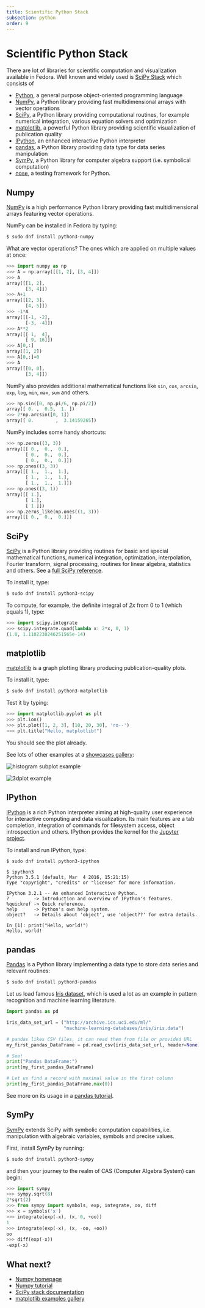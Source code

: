 ```yaml
---
title: Scientific Python Stack
subsection: python
order: 9
---
```


# Scientific Python Stack

There are lot of libraries for scientific computation and visualization
available in Fedora. Well known and widely used is
[SciPy Stack](https://scipy.org/) which consists of

* [Python](https://docs.python.org/3/), a general purpose object-oriented
  programming language
* [NumPy](https://docs.scipy.org/doc/numpy/), a Python library providing
  fast multidimensional arrays with vector operations
* [SciPy](https://docs.scipy.org/doc/scipy/reference/), a Python library
  providing computational routines, for example numerical integration, various
  equation solvers and optimization
* [matplotlib](http://matplotlib.org/), a powerful Python library providing
  scientific visualization of publication quality
* [IPython](https://ipython.org/), an enhanced interactive Python interpreter
* [pandas](http://pandas.pydata.org/), a Python library providing data type
  for data series manipulation
* [SymPy](http://www.sympy.org/en/index.html), a Python library for computer algebra
  support (i.e. symbolical computation)
* [nose](http://nose.readthedocs.io/en/latest/), a testing framework for Python.

## Numpy

[NumPy](http://www.numpy.org/) is a high performance Python library providing
fast multidimensional arrays featuring vector operations.

NumPy can be installed in Fedora by typing:

```bash
$ sudo dnf install python3-numpy
```

What are vector operations? The ones which are applied on multiple values at once:

```python
>>> import numpy as np
>>> A = np.array([[1, 2], [3, 4]])
>>> A
array([[1, 2],
       [3, 4]])
>>> A+1
array([[2, 3],
       [4, 5]])
>>> -1*A
array([[-1, -2],
       [-3, -4]])
>>> A**2
array([[ 1,  4],
       [ 9, 16]])
>>> A[0,:]
array([1, 2])
>>> A[0,:]=0
>>> A
array([[0, 0],
       [3, 4]])
```

NumPy also provides additional mathematical functions like `sin`, `cos`,
`arcsin`, `exp`, `log`, `min`, `max`, `sum` and others.

```python
>>> np.sin([0, np.pi/6, np.pi/2])
array([ 0. ,  0.5,  1. ])
>>> 2*np.arcsin([0, 1])
array([ 0.        ,  3.14159265])
```

NumPy includes some handy shortcuts:

```python
>>> np.zeros((3, 3))
array([[ 0.,  0.,  0.],
       [ 0.,  0.,  0.],
       [ 0.,  0.,  0.]])
>>> np.ones((3, 3))
array([[ 1.,  1.,  1.],
       [ 1.,  1.,  1.],
       [ 1.,  1.,  1.]])
>>> np.ones((3, 1))
array([[ 1.],
       [ 1.],
       [ 1.]])
>>> np.zeros_like(np.ones((1, 3)))
array([[ 0.,  0.,  0.]])
```

## SciPy

[SciPy](http://scipy.org/) is a Python library providing routines for basic
and special mathematical functions, numerical integration, optimization,
interpolation, Fourier transform, signal processing, routines for linear algebra,
statistics and others. See a [full SciPy reference](https://docs.scipy.org/doc/scipy/reference/).

To install it, type:

```bash
$ sudo dnf install python3-scipy
```

To compute, for example, the definite integral of *2x* from 0 to 1 (which equals 1), type:

```python
>>> import scipy.integrate
>>> scipy.integrate.quad(lambda x: 2*x, 0, 1)
(1.0, 1.1102230246251565e-14)
```

## matplotlib

[matplotlib](http://matplotlib.org/) is a graph plotting library producing publication-quality plots.

To install it, type:

```bash
$ sudo dnf install python3-matplotlib
```

Test it by typing:

```python
>>> import matplotlib.pyplot as plt
>>> plt.ion()
>>> plt.plot([1, 2, 3], [10, 20, 30], 'ro--')
>>> plt.title("Hello, matplotlib!")
```

You should see the plot already.

See lots of other examples at a [showcases gallery](http://matplotlib.org/gallery.html):

![histogram subplot example](http://matplotlib.org/mpl_examples/pylab_examples/scatter_hist.png)

![3dplot example](http://matplotlib.org/mpl_examples/mplot3d/contour3d_demo3.png)

## IPython

[IPython](https://ipython.org/) is a rich Python interpreter aiming at high-quality user experience
for interactive computing and data visualization. Its main features are
a tab completion, integration of commands for filesystem access, object
introspection and others. IPython provides the kernel
for the [Jupyter project](http://jupyter.org/).

To install and run IPython, type:

```bash
$ sudo dnf install python3-ipython
```

```
$ ipython3
Python 3.5.1 (default, Mar  4 2016, 15:21:15)
Type "copyright", "credits" or "license" for more information.

IPython 3.2.1 -- An enhanced Interactive Python.
?         -> Introduction and overview of IPython's features.
%quickref -> Quick reference.
help      -> Python's own help system.
object?   -> Details about 'object', use 'object??' for extra details.

In [1]: print("Hello, world!")
Hello, world!
```

## pandas

[Pandas](http://pandas.pydata.org/) is a Python library implementing
a data type to store data series and relevant routines:

```bash
$ sudo dnf install python3-pandas
```

Let us load famous [Iris dataset](http://archive.ics.uci.edu/ml/datasets/Iris),
which is used a lot as an example in pattern recognition and machine learning
literature.

```python
import pandas as pd

iris_data_set_url = ("http://archive.ics.uci.edu/ml/"
                     "machine-learning-databases/iris/iris.data")

# pandas likes CSV files, it can read them from file or provided URL
my_first_pandas_DataFrame = pd.read_csv(iris_data_set_url, header=None)

# See!
print("Pandas DataFrame:")
print(my_first_pandas_DataFrame)

# Let us find a record with maximal value in the first column
print(my_first_pandas_DataFrame.max(0))
```

See more on its usage in a [pandas tutorial](http://pandas.pydata.org/pandas-docs/stable/tutorials.html).

## SymPy

[SymPy](http://www.sympy.org/en/index.html) extends SciPy with symbolic computation
capabilities, i.e. manipulation with algebraic variables, symbols and precise values.

First, install SymPy by running:

```bash
$ sudo dnf install python3-sympy
```

and then your journey to the realm of CAS (Computer Algebra System) can begin:

```python
>>> import sympy
>>> sympy.sqrt(8)
2*sqrt(2)
>>> from sympy import symbols, exp, integrate, oo, diff
>>> x = symbols('x')
>>> integrate(exp(-x), (x, 0, +oo))
1
>>> integrate(exp(-x), (x, -oo, +oo))
oo
>>> diff(exp(-x))
-exp(-x)
```

## What next?

 * [Numpy homepage](http://www.numpy.org/)
 * [Numpy tutorial](https://docs.scipy.org/doc/numpy-dev/user/quickstart.html)
 * [SciPy stack documentation](http://scipy.org/docs.html)
 * [matplotlib examples gallery](http://matplotlib.org/gallery.html)

